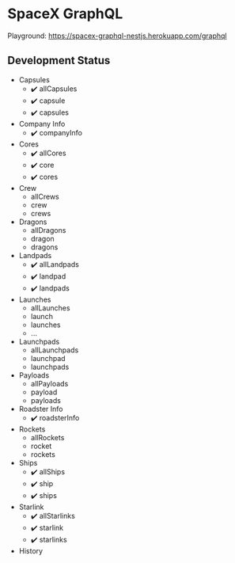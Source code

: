 # SpaceX GraphQL

Playground: https://spacex-graphql-nestjs.herokuapp.com/graphql

## Development Status

* Capsules
  * ✔️ allCapsules
  * ✔️ capsule
  * ✔️ capsules
* Company Info
  * ✔️ companyInfo
* Cores
  * ✔️ allCores
  * ✔️ core
  * ✔️ cores
* Crew
  * allCrews
  * crew
  * crews
* Dragons
  * allDragons
  * dragon
  * dragons
* Landpads
  * ✔️ allLandpads
  * ✔️ landpad
  * ✔️ landpads
* Launches
  * allLaunches
  * launch
  * launches
  * ...
* Launchpads
  * allLaunchpads
  * launchpad
  * launchpads
* Payloads
  * allPayloads
  * payload
  * payloads
* Roadster Info
  * ✔️ roadsterInfo
* Rockets
  * allRockets
  * rocket
  * rockets
* Ships
  * ✔️ allShips
  * ✔️ ship
  * ✔️ ships
* Starlink
  * ✔️ allStarlinks
  * ✔️ starlink
  * ✔️ starlinks
* History
